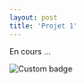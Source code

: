 ```yaml
---
layout: post
title: 'Projet 1'
---
```


En cours ...


![Custom badge](https://img.shields.io/endpoint?label=github&logo=github&url=https%3A%2F%2Fgithub.com%2Fmdeboute%2Fchess_AI)
